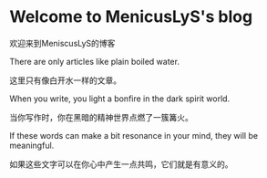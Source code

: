 # Welcome to MenicusLyS's blog

欢迎来到MeniscusLyS的博客

There are only articles like plain boiled water. 

这里只有像白开水一样的文章。 

When you write, you light a bonfire in the dark spirit world. 

当你写作时，你在黑暗的精神世界点燃了一簇篝火。 

If these words can make a bit resonance in your mind, they will be meaningful. 

如果这些文字可以在你心中产生一点共鸣，它们就是有意义的。
